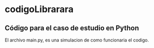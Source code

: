 # codigoLibrarara
Código para el caso de estudio en Python
-
El archivo main.py, es una simulacion de como funcionaria el codigo.
